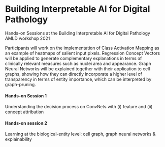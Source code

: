 # Building Interpretable AI for Digital Pathology 
Hands-on Sessions at the Building Interpretable AI for Digital Pathology AMLD workshop 2021

Participants will work on the implementation of Class Activation Mapping as an example of  heatmaps of salient input pixels. Regression Concept Vectors will be applied to generate complementary explanations in terms of clinically relevant measures such as nuclei area and appearance. Graph Neural Networks will be explained together with their application to cell graphs, showing how they can directly incorporate a higher level of transparency in terms of entity importance, which can be interpreted by graph-pruning. 


#### Hands-on Session 1
Understanding the decision process on ConvNets with (i) feature and (ii) concept attribution

#### Hands-on session 2
Learning at the biological-entity level: cell graph, graph neural networks & explainability  

